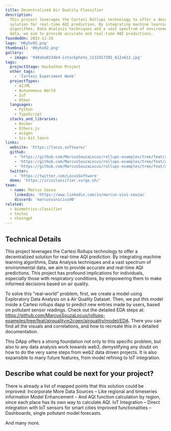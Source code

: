 ```yaml
---
title: Decentralized Air Quality Classifier
description:
  This project leverages the Cartesi Rollups technology to offer a decentralized
  solution for real-time AQI prediction. By integrating machine learning
  algorithms, Data Analysis techniques and a vast spectrum of environmental
  data, we aim to provide accurate and real-time AQI predictions.
foundedOn: 2023-11-29
logo: 'H0yho92.png'
thumbnail: 'H0yho92.png'
gallery:
  - image: '940a5e023db4-istockphoto_1132417385_612x612.jpg'
tags:
  projectStage: Hackathon Project
  other_tags:
    - 'Cartesi Experiment Week'
  projectTypes:
    - AI/ML
    - Autonomous World
    - IoT
    - Other
  languages:
    - Python
    - TypeScript
  stacks_and_libraries:
    - Docker
    - Ethers.js
    - mc2gen
    - Sci-kit learn
links:
  website: 'https://locus.software/'
  github:
    - 'https://github.com/MarcusSouzaLocus/rollups-examples/tree/feat/airqualitym2cgen/airquality'
    - 'https://github.com/MarcusSouzaLocus/rollups-examples/tree/feat/airqualitym2cgen/airquality/model/EDA'
    - 'https://github.com/MarcusSouzaLocus/rollups-examples/tree/feat/airqualitym2cgen/frontend-airquality'
  twitter:
    - 'https://twitter.com/LocusSoftware'
  demo: 'https://irisclassifier.surge.sh/'
team:
  - name: Marcus Souza
    linkedin: 'https://www.linkedin.com/in/marcus-vini-souza/'
    discord: 'marcusvinicius90'
related:
  - biometrics-classifier
  - techai
  - chaingpt
---
```


## Technical Details

This project leverages the Cartesi Rollups technology to offer a decentralized
solution for real-time AQI prediction. By integrating machine learning
algorithms, Data Analysis techniques and a vast spectrum of environmental data,
we aim to provide accurate and real-time AQI predictions. This project has
profound implications for individuals, especially those with respiratory
conditions, by empowering them to make informed decisions based on air quality.

To solve this "real-world" problem, first, we create a model using Exploratory
Data Analysis on a Air Quality Dataset. Then, we put this model inside a Cartesi
rollups dapp to predict new entries made by users, based on pollutant sensor
readings. Check out the detailed EDA steps at:
https://github.com/MarcusSouzaLocus/rollups-examples/tree/feat/airqualitym2cgen/airquality/model/EDA.
There you can find all the visuals and correlations, and how to recreate this in
a detailed documentation.

This DApp offers a strong foundation not only to this specific problem, but also
to any data analysis work towards web3, demystifying any doubt on how to do the
very same steps from web2 data driven projects. It is also expansible to many
future features, from model refining to IoT integration.

## Describe what could be next for your project?

There is already a list of mapped points that this solution could be improved:
Incorporate More Data Sources – Like regional and timeseries information Model
Enhancement – And AQI function calculation by region, since each place has its
own way to calculate AQI. IoT Integration – Direct integration with IoT sensors
for smart cities Improved functionalities – Dashboards, single pollutant model
forecasts.

And many more.
